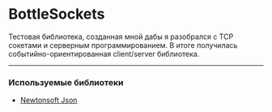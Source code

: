 # BottleSockets
Тестовая библиотека, созданная мной дабы я разобрался с TCP сокетами и серверным программированием. В итоге получилась событийно-ориентированная client/server библиотека.
___
### Используемые библиотеки
- [Newtonsoft Json](https://www.newtonsoft.com/json)
